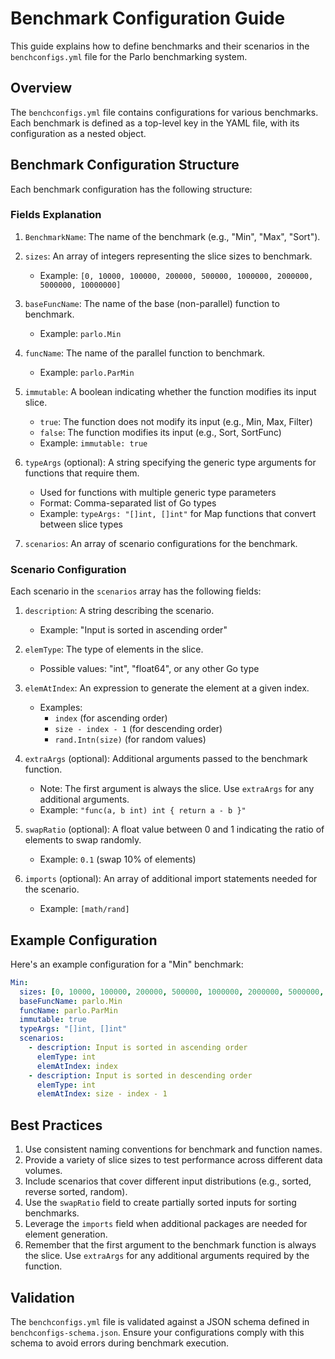 # Benchmark Configuration Guide

This guide explains how to define benchmarks and their scenarios in the `benchconfigs.yml` file for the Parlo benchmarking system.

## Overview

The `benchconfigs.yml` file contains configurations for various benchmarks. Each benchmark is defined as a top-level key in the YAML file, with its configuration as a nested object.

## Benchmark Configuration Structure

Each benchmark configuration has the following structure:

### Fields Explanation

1. `BenchmarkName`: The name of the benchmark (e.g., "Min", "Max", "Sort").

2. `sizes`: An array of integers representing the slice sizes to benchmark.
   - Example: `[0, 10000, 100000, 200000, 500000, 1000000, 2000000, 5000000, 10000000]`

3. `baseFuncName`: The name of the base (non-parallel) function to benchmark.
   - Example: `parlo.Min`

4. `funcName`: The name of the parallel function to benchmark.
   - Example: `parlo.ParMin`

5. `immutable`: A boolean indicating whether the function modifies its input slice.
   - `true`: The function does not modify its input (e.g., Min, Max, Filter)
   - `false`: The function modifies its input (e.g., Sort, SortFunc)
   - Example: `immutable: true`

6. `typeArgs` (optional): A string specifying the generic type arguments for functions that require them.
   - Used for functions with multiple generic type parameters
   - Format: Comma-separated list of Go types
   - Example: `typeArgs: "[]int, []int"` for Map functions that convert between slice types

7. `scenarios`: An array of scenario configurations for the benchmark.

### Scenario Configuration

Each scenario in the `scenarios` array has the following fields:

1. `description`: A string describing the scenario.
   - Example: "Input is sorted in ascending order"

2. `elemType`: The type of elements in the slice.
   - Possible values: "int", "float64", or any other Go type

3. `elemAtIndex`: An expression to generate the element at a given index.
   - Examples:
     - `index` (for ascending order)
     - `size - index - 1` (for descending order)
     - `rand.Intn(size)` (for random values)

4. `extraArgs` (optional): Additional arguments passed to the benchmark function.
   - Note: The first argument is always the slice. Use `extraArgs` for any additional arguments.
   - Example: `"func(a, b int) int { return a - b }"`

5. `swapRatio` (optional): A float value between 0 and 1 indicating the ratio of elements to swap randomly.
   - Example: `0.1` (swap 10% of elements)

6. `imports` (optional): An array of additional import statements needed for the scenario.
   - Example: `[math/rand]`

## Example Configuration

Here's an example configuration for a "Min" benchmark:

```yaml
Min:
  sizes: [0, 10000, 100000, 200000, 500000, 1000000, 2000000, 5000000, 10000000]
  baseFuncName: parlo.Min
  funcName: parlo.ParMin
  immutable: true
  typeArgs: "[]int, []int"
  scenarios:
    - description: Input is sorted in ascending order
      elemType: int
      elemAtIndex: index
    - description: Input is sorted in descending order
      elemType: int
      elemAtIndex: size - index - 1
```

## Best Practices

1. Use consistent naming conventions for benchmark and function names.
2. Provide a variety of slice sizes to test performance across different data volumes.
3. Include scenarios that cover different input distributions (e.g., sorted, reverse sorted, random).
4. Use the `swapRatio` field to create partially sorted inputs for sorting benchmarks.
5. Leverage the `imports` field when additional packages are needed for element generation.
6. Remember that the first argument to the benchmark function is always the slice. Use `extraArgs` for any additional arguments required by the function.

## Validation

The `benchconfigs.yml` file is validated against a JSON schema defined in `benchconfigs-schema.json`. Ensure your configurations comply with this schema to avoid errors during benchmark execution.
